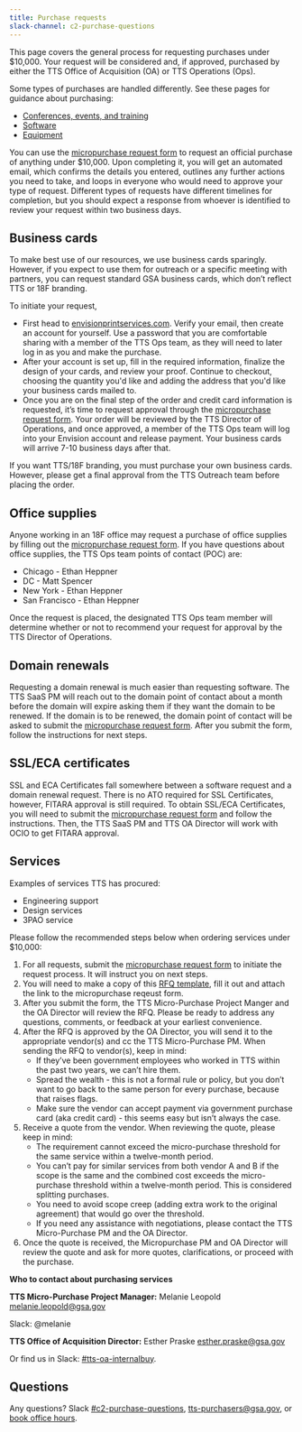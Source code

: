 ```yaml
---
title: Purchase requests
slack-channel: c2-purchase-questions
---
```


This page covers the general process for requesting purchases under $10,000. Your request will be considered and, if approved, purchased by either the TTS Office of Acquisition (OA) or TTS Operations (Ops).

Some types of purchases are handled differently. See these pages for guidance about purchasing:

- [Conferences, events, and training]({{site.baseurl}}/conferences-events-training/)
- [Software]({{site.baseurl}}/software)
- [Equipment]({{site.baseurl}}/equipment)

You can use the [micropurchase request form](https://docs.google.com/forms/d/e/1FAIpQLSd-GoOE9xWWfJvdZNRP3SE7mj5ysI_RfM8brxdG8YpyJV9yKA/viewform) to request an official purchase of anything under $10,000. Upon completing it, you will get an automated email, which confirms the details you entered, outlines any further actions you need to take, and loops in everyone who would need to approve your type of request. Different types of requests have different timelines for completion, but you should expect a response from whoever is identified to review your request within two business days.

## Business cards

To make best use of our resources, we use business cards sparingly. However, if you expect to use them for outreach or a specific meeting with partners, you can request standard GSA business cards, which don’t reflect TTS or 18F branding.

To initiate your request,

* First head to [envisionprintservices.com](http://envisionprintservices.com/). Verify your email, then create an account for yourself. Use a password that you are comfortable sharing with a member of the TTS Ops team, as they will need to later log in as you and make the purchase.
* After your account is set up, fill in the required information, finalize the design of your cards, and review your proof. Continue to checkout, choosing the quantity you'd like and adding the address that you'd like your business cards mailed to.
* Once you are on the final step of the order and credit card information is requested, it’s time to request approval through the [micropurchase request form](https://docs.google.com/forms/d/e/1FAIpQLSd-GoOE9xWWfJvdZNRP3SE7mj5ysI_RfM8brxdG8YpyJV9yKA/viewform). Your order will be reviewed by the TTS Director of Operations, and once approved, a member of the TTS Ops team will log into your Envision account and release payment. Your business cards will arrive 7-10 business days after that.

If you want TTS/18F branding, you must purchase your own business cards. However, please get a final approval from the TTS Outreach team before placing the order.

## Office supplies

Anyone working in an 18F office may request a purchase of office supplies by filling out the [micropurchase request form](https://docs.google.com/forms/d/e/1FAIpQLSd-GoOE9xWWfJvdZNRP3SE7mj5ysI_RfM8brxdG8YpyJV9yKA/viewform). If you have questions about office supplies, the TTS Ops team points of contact (POC) are:

* Chicago - Ethan Heppner
* DC - Matt Spencer
* New York - Ethan Heppner
* San Francisco - Ethan Heppner

Once the request is placed, the designated TTS Ops team member will determine whether or not to recommend your request for approval by the TTS Director of Operations.

## Domain renewals

Requesting a domain renewal is much easier than requesting software. The TTS SaaS PM will reach out to the domain point of contact about a month before the domain will expire asking them if they want the domain to be renewed. If the domain is to be renewed, the domain point of contact will be asked to submit the [micropurchase request form](https://docs.google.com/forms/d/e/1FAIpQLSd-GoOE9xWWfJvdZNRP3SE7mj5ysI_RfM8brxdG8YpyJV9yKA/viewform). After you submit the form, follow the instructions for next steps.

## SSL/ECA certificates

SSL and ECA Certificates fall somewhere between a software request and a domain renewal request. There is no ATO required for SSL Certificates, however, FITARA approval is still required. To obtain SSL/ECA Certificates, you will need to submit the [micropurchase request form](https://docs.google.com/forms/d/e/1FAIpQLSd-GoOE9xWWfJvdZNRP3SE7mj5ysI_RfM8brxdG8YpyJV9yKA/viewform) and follow the instructions. Then, the TTS SaaS PM and TTS OA Director will work with OCIO to get FITARA approval. 

## Services

Examples of services TTS has procured:

* Engineering support
* Design services
* 3PAO service

Please follow the recommended steps below when ordering services under $10,000:

1. For all requests, submit the [micropurchase request form](https://docs.google.com/forms/d/e/1FAIpQLSd-GoOE9xWWfJvdZNRP3SE7mj5ysI_RfM8brxdG8YpyJV9yKA/viewform) to initiate the request process. It will instruct you on next steps. 
2. You will need to make a copy of this [RFQ template](https://docs.google.com/document/d/1u9HZeUN8uEkyJbcQO6EWyyzawNgw4yijD4jV5h8C5mQ/edit?usp=sharing), fill it out and attach the link to the micropurchase reqeust form.
3. After you submit the form, the TTS Micro-Purchase Project Manger and the OA Director will review the RFQ. Please be ready to address any questions, comments, or feedback at your earliest convenience. 
4. After the RFQ is approved by the OA Director, you will send it to the appropriate vendor(s) and cc the TTS Micro-Purchase PM. When sending the RFQ to vendor(s), keep in mind:
    * If they’ve been government employees who worked in TTS within the past two years, we can’t hire them.
    * Spread the wealth - this is not a formal rule or policy, but you don’t want to go back to the same person for every purchase, because that raises flags.
    * Make sure the vendor can accept payment via government purchase card (aka credit card) - this seems easy but isn’t always the case.
5. Receive a quote from the vendor. When reviewing the quote, please keep in mind:
    * The requirement cannot exceed the micro-purchase threshold for the same service within a twelve-month period.
    * You can’t pay for similar services from both vendor A and B if the scope is the same and the combined cost exceeds the micro-purchase threshold within a twelve-month period. This is considered splitting purchases.
    * You need to avoid scope creep (adding extra work to the original agreement) that would go over the threshold.
    * If you need any assistance with negotiations, please contact the TTS Micro-Purchase PM and the OA Director.
6. Once the quote is received, the Micropurchase PM and OA Director will review the quote and ask for more quotes, clarifications, or proceed with the purchase.

**Who to contact about purchasing services**

**TTS Micro-Purchase Project Manager:** Melanie Leopold [melanie.leopold@gsa.gov](mailto:melanie.leopold@gsa.gov)

Slack: @melanie

**TTS Office of Acquisition Director:** Esther Praske [esther.praske@gsa.gov](mailto:tts-purchasers@gsa.gov)

Or find us in Slack: [#tts-oa-internalbuy](https://gsa-tts.slack.com/messages/tts-oa-internalbuy/).

## Questions

Any questions? Slack [#c2-purchase-questions](https://gsa-tts.slack.com/messages/c2-purchase-questions/), [tts-purchasers@gsa.gov](mailto:tts-purchasers@gsa.gov), or [book office hours](https://sites.google.com/a/gsa.gov/tts-office-hours/).
